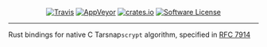 <p align="center">
  <a href="https://travis-ci.org/r8d8/rust-scrypt"><img alt="Travis" src="https://img.shields.io/travis/r8d8/rust-scrypt/master.svg?style=flat-square"></a>
  <a href="https://ci.appveyor.com/project/r8d8/rust-scrypt-dgg5i"><img alt="AppVeyor" src="https://ci.appveyor.com/api/projects/status/m5uvg5yytn6q51qn?svg=true"></a>
  <a href="https://crates.io/crates/rust-scrypt"><img alt="crates.io" src="https://img.shields.io/crates/v/rust-scrypt.svg?style=flat-square"></a>
  <a href="LICENSE"><img alt="Software License" src="https://img.shields.io/badge/License-Apache%202.0-blue.svg?style=flat-square&maxAge=2592000"></a>
</p>

---
Rust bindings for native C Tarsnap`scrypt` algorithm,
specified in [RFC 7914](https://tools.ietf.org/html/rfc7914)
